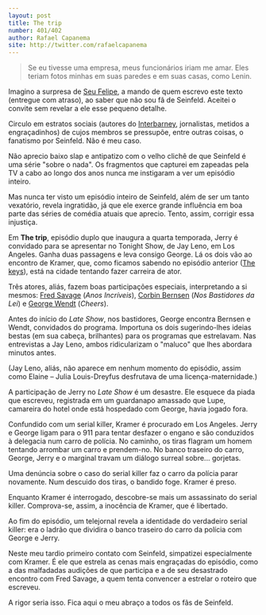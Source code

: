 ```yaml
---
layout: post
title: The trip
number: 401/402
author: Rafael Capanema
site: http://twitter.com/rafaelcapanema
---
```


> Se eu tivesse uma empresa, meus funcionários iriam me amar. Eles teriam fotos minhas em suas paredes e em suas casas, como Lenin.

Imagino a surpresa de <a title="Seu Felipe" href="http://seufelipe.com.br/">Seu Felipe</a>, a mando de quem escrevo este texto (entregue com atraso), ao saber que não sou fã de Seinfeld. Aceitei o convite sem revelar a ele esse pequeno detalhe.

Circulo em estratos sociais (autores do <a title="Interbarney" href="http://interbarney.com/">Interbarney</a>, jornalistas, metidos a engraçadinhos) de cujos membros se pressupõe, entre outras coisas, o fanatismo por Seinfeld. Não é meu caso.

Não aprecio baixo slap e antipatizo com o velho clichê de que Seinfeld é uma série "sobre o nada". Os fragmentos que capturei em zapeadas pela TV a cabo ao longo dos anos nunca me instigaram a ver um episódio inteiro.

Mas nunca ter visto um episódio inteiro de Seinfeld, além de ser um tanto vexatório, revela ingratidão, já que ele exerce grande influência em boa parte das séries de comédia atuais que aprecio. Tento, assim, corrigir essa injustiça.

Em **The trip**, episódio duplo que inaugura a quarta temporada, Jerry é convidado para se apresentar no Tonight Show, de Jay Leno, em Los Angeles. Ganha duas passagens e leva consigo George. Lá os dois vão ao encontro de Kramer, que, como ficamos sabendo no episódio anterior (<a title="The keys" href="http://movimentoseinfeld.com.br/the-keys.html">The keys</a>), está na cidade tentando fazer carreira de ator.

Três atores, aliás, fazem boas participações especiais, interpretando a si mesmos: <a title="Fred Savage" href="http://en.wikipedia.org/wiki/Fred_Savage">Fred Savage</a> (*Anos Incríveis*), <a href="http://en.wikipedia.org/wiki/Corbin_Bernsen">Corbin Bernsen</a> (*Nos Bastidores da Lei*) e <a href="http://en.wikipedia.org/wiki/George_Wendt">George Wendt</a> (*Cheers*).

Antes do início do *Late Show*, nos bastidores, George encontra Bernsen e Wendt, convidados do programa. Importuna os dois sugerindo-lhes ideias bestas (em sua cabeça, brilhantes) para os programas que estrelavam. Nas entrevistas a Jay Leno, ambos ridicularizam o "maluco" que lhes abordara minutos antes.

(Jay Leno, aliás, não aparece em nenhum momento do episódio, assim como Elaine – Julia Louis-Dreyfus desfrutava de uma licença-maternidade.)

A participação de Jerry no *Late Show* é um desastre. Ele esquece da piada que escreveu, registrada em um guardanapo amassado que Lupe, camareira do hotel onde está hospedado com George, havia jogado fora.

Confundido com um serial killer, Kramer é procurado em Los Angeles. Jerry e George ligam para o 911 para tentar desfazer o engano e são conduzidos à delegacia num carro de polícia. No caminho, os tiras flagram um homem tentando arrombar um carro e prendem-no. No banco traseiro do carro, George, Jerry e o marginal travam um diálogo surreal sobre... gorjetas.

Uma denúncia sobre o caso do serial killer faz o carro da polícia parar novamente. Num descuido dos tiras, o bandido foge. Kramer é preso.

Enquanto Kramer é interrogado, descobre-se mais um assassinato do serial killer. Comprova-se, assim, a inocência de Kramer, que é libertado.

Ao fim do episódio, um telejornal revela a identidade do verdadeiro serial killer: era o ladrão que dividira o banco traseiro do carro da polícia com George e Jerry.

Neste meu tardio primeiro contato com Seinfeld, simpatizei especialmente com Kramer. É ele que estrela as cenas mais engraçadas do episódio, como a das malfadadas audições de que participa e a de seu desastrado encontro com Fred Savage, a quem tenta convencer a estrelar o roteiro que escreveu.

A rigor seria isso. Fica aqui o meu abraço a todos os fãs de Seinfeld.